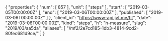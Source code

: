 {
  "properties": {
    "num": [
      857
    ],
    "unit": [
      "steps"
    ],
    "start": [
      "2019-03-05T00:00:00Z"
    ],
    "end": [
      "2019-03-06T00:00:00Z"
    ],
    "published": [
      "2019-03-06T00:00:00Z"
    ]
  },
  "client_id": "https://www-api.jvt.me/fit",
  "date": "2019-03-06T00:00:00Z",
  "kind": "steps",
  "h": "h-measure",
  "slug": "2019/03/aa5da",
  "aliases": [
    "/mf2/2e7cd185-1db3-4814-9cd2-80fec681d9ce/"
  ]
}
